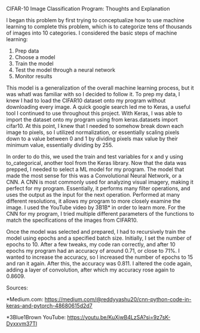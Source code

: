 CIFAR-10 Image Classification Program: Thoughts and Explanation

I began this problem by first trying to conceptualize how to use machine learning to
complete this problem, which is to categorize tens of thousands of images into 10 categories. I
considered the basic steps of machine learning:
1. Prep data
2. Choose a model
3. Train the model
4. Test the model through a neural network
5. Monitor results

This model is a generalization of the overall machine learning process, but it was whatI
was familiar with so I decided to follow it. To prep my data, I knew I had to load the CIFAR10
dataset onto my program without downloading every image. A quick google search led me to
Keras, a useful tool I continued to use throughout this project. With Keras, I was able to import the dataset onto my program using from keras.datasets import cifar10. At this point, I knew that I needed to somehow break down each image to pixels, so I utilized normalization, or essentially scaling pixels down to a value between 0 and 1 by dividing pixels max value by their minimum value, essentially dividing by 255.

In order to do this, we used the train and test variables for x and y using to_categorical, another tool from the Keras library. Now that the data was prepped, I needed to select a ML model for my program. The model that made the most sense for this was a Convolutional Neural Network, or a CNN. A CNN is most commonly used for analyzing visual imagery, making it perfect for my program. Essentially, it performs many filter operations, and uses the output as the input for the next operation. Performed at many different resolutions, it allows my program to more closely examine the image. I used the YouTube video by 3B1B* in order to learn more. For the CNN for my program, I tried multiple different parameters of the functions to match the specifications of the images from CIFAR10. 

Once the model was selected and prepared, I had to recursively train the model using epochs and a specified batch size. Initially, I set the number of epochs to 10. After a few tweaks,
my code ran correctly, and after 10 epochs my program had an accuracy of around 0.71, or close
to 71%. I wanted to increase the accuracy, so I increased the number of epochs to 15 and ran it
again. After this, the accuracy was 0.811. I altered the code again, adding a layer of convolution, after which my accuracy rose again to 0.8609.

Sources: 

*Medium.com:
https://medium.com/@reddyyashu20/cnn-python-code-in-keras-and-pytorch-48680615d2d7

*3Blue1Brown YouTube:
https://youtu.be/KuXjwB4LzSA?si=9z7sK-Dyxxvm37Tl
